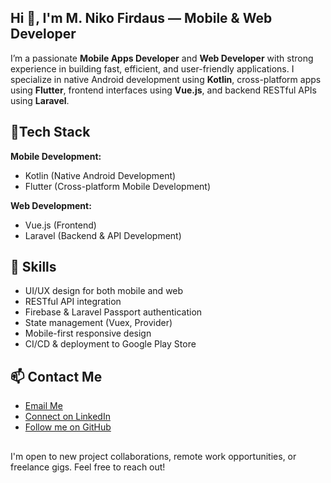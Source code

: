 ## Hi 👋, I'm M. Niko Firdaus — Mobile & Web Developer

I’m a passionate **Mobile Apps Developer** and **Web Developer** with strong experience in building fast, efficient, and user-friendly applications. I specialize in native Android development using **Kotlin**, cross-platform apps using **Flutter**, frontend interfaces using **Vue.js**, and backend RESTful APIs using **Laravel**.

## 🧰Tech Stack

**Mobile Development:**
- Kotlin (Native Android Development)
- Flutter (Cross-platform Mobile Development)

**Web Development:**
- Vue.js (Frontend)
- Laravel (Backend & API Development)

## 🧩 Skills

- UI/UX design for both mobile and web
- RESTful API integration
- Firebase & Laravel Passport authentication
- State management (Vuex, Provider)
- Mobile-first responsive design
- CI/CD & deployment to Google Play Store

## 📫 Contact Me

- [Email Me](mailto:mnf@gmail.com)  
- [Connect on LinkedIn](https://linkedin.com/in/m-niko-firdaus-78136336b)  
- [Follow me on GitHub](https://github.com/mnikofirdaus)

##

I'm open to new project collaborations, remote work opportunities, or freelance gigs. Feel free to reach out!
